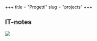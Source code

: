+++
title = "Progetti"
slug = "projects"
+++

## IT-notes
[![](../../images/itnotes.png)](https://fatualux.github.io/it-notes/)
